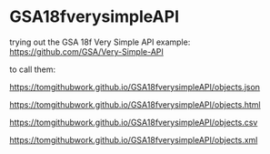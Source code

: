 GSA18fverysimpleAPI
===================

trying out the GSA 18f Very Simple API example: https://github.com/GSA/Very-Simple-API

to call them:

https://tomgithubwork.github.io/GSA18fverysimpleAPI/objects.json

https://tomgithubwork.github.io/GSA18fverysimpleAPI/objects.html

https://tomgithubwork.github.io/GSA18fverysimpleAPI/objects.csv

https://tomgithubwork.github.io/GSA18fverysimpleAPI/objects.xml
